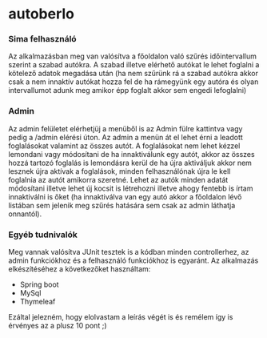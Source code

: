 # autoberlo

### Sima felhasználó
Az alkalmazásban meg van valósítva a főoldalon való szűrés időintervallum szerint a szabad autókra.
A szabad illetve elérhető autókat le lehet foglalni a kötelező adatok megadása után (ha nem szűrünk rá a szabad autókra akkor csak a nem innaktív autókat hozza fel de ha rámegyünk egy autóra és olyan intervallumot adunk meg amikor épp foglalt akkor sem engedi lefoglalni)

### Admin
Az admin felületet elérhetjüj a menüből is az Admin fülre kattintva vagy pedig a /admin elérési úton.
Az admin a menün át el lehet érni a leadott foglalásokat valamint az összes autót.
A foglalásokat nem lehet kézzel lemondani vagy módosítani de ha innaktiválunk egy autót, akkor az összes hozzá tartozó foglalás is lemondásra kerül de ha újra aktiváljuk akkor nem lesznek újra aktívak a foglalások, minden felhasználónak újra le kell foglalnia az autót amikorra szeretné.
Lehet az autók minden adatát módosítani illetve lehet új kocsit is létrehozni illetve ahogy fentebb is írtam innaktiválni is őket (ha innaktiválva van egy autó akkor a főoldalon lévő listában sem jelenik meg szűrés hatására sem csak az admin láthatja onnantól).

### Egyéb tudnivalók
Meg vannak valósítva JUnit tesztek is a kódban minden controllerhez, az admin funkciókhoz és a felhasználó funkciókhoz is egyaránt.
Az alkalmazás elkészítéséhez a következőket használtam: 
- Spring boot
- MySql
- Thymeleaf

Ezáltal jelezném, hogy elolvastam a leírás végét is és remélem így is érvényes az a plusz 10 pont ;)